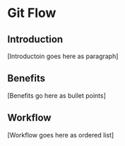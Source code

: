 # Git Flow
## Introduction
[Introductoin goes here as paragraph]
## Benefits
[Benefits go here as bullet points]
## Workflow
[Workflow goes here as ordered list]
